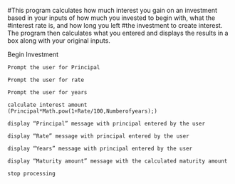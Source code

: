 #This program calculates how much interest you gain on an investment based in your inputs of how much you invested to begin with, what the #interest rate is, and how long you left #the investment to create interest. The program then calculates what you entered and displays the results in a box along with your original inputs.

Begin Investment

	Prompt the user for Principal

	Prompt the user for rate

	Prompt the user for years

	calculate interest amount
	(Principal*Math.pow(1+Rate/100,Numberofyears);)

	display “Principal” message with principal entered by the user

	display “Rate” message with principal entered by the user

	display “Years” message with principal entered by the user

	display “Maturity amount” message with the calculated maturity amount

	stop processing
